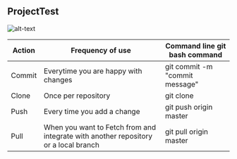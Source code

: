## ProjectTest


![alt-text](https://www.bing.com/images/search?view=detailV2&ccid=KcS4OX%2Fb&id=9713F130B6C888273B2C8BC2459B89124F1AA340&thid=OIP.KcS4OX_bdjrsr54CmbiBGwHaDF&mediaurl=https%3A%2F%2Fgit-scm.com%2Fimages%2Flogos%2Fdownloads%2FGit-Logo-Black.png&exph=380&expw=910&q=git+logo&simid=607994799927004430&selectedindex=7&ajaxhist=0&insmi=m_)



Action	  |   Frequency of use	|   Command line git bash command
---|---|---  
Commit	| Everytime you are happy with changes	| git commit -m "commit message"	 
Clone	|   Once per repository			| git clone
Push	| Every time you add a change		| git push origin master
Pull	| When you want to Fetch from and integrate with another repository or a local branch| git pull origin master


